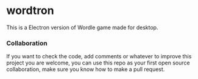 # wordtron
This is a Electron version of Wordle game made for desktop. 

### Collaboration
If you want to check the code, add comments or whatever to improve this project you are welcome, you can use this repo as your first open source collaboration, make sure you know how to make a pull request.
